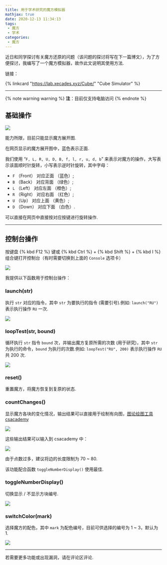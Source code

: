 ```yaml
---
title: 用于学术研究的魔方模拟器
mathjax: true
date: 2020-12-13 11:34:13
tags:
 - 魔方
 - 学术
categories:
 - 魔方
---
```


近日和同学探讨有关魔方还原的问题（该问题的探讨将写在下一篇博文），为了方便探讨，我编写了一个魔方模拟器，故作此文说明其使用方法.

链接：

{% linkcard "https://lab.xecades.xyz/Cube/" "Cube Simulator" %}

<!-- more -->

---

{% note warning warning %}
**注**：目前仅支持电脑访问
{% endnote %}

## 基础操作

![](/assets/CubeSimulator-pic1.png)

能力所限，目前只能显示魔方展开图.

在网页显示的魔方展开图中，蓝色表示正面.

我们使用 “`F, L, R, U, D, B, f, l, r, u, d, b`” 来表示对魔方的操作，大写表示该面顺时针旋转，小写表示逆时针旋转，其中字母：

 - `F` （Front） 对应正面 （蓝色）;
 - `B` （Back） 对应背面 （绿色）;
 - `L` （Left） 对应左面 （橙色）;
 - `R` （Right） 对应右面 （红色）;
 - `U` （Up） 对应上面 （黄色）;
 - `D` （Down） 对应下面 （白色）.

可以直接在网页中直接按对应按键进行旋转操作.

---

## 控制台操作

按键盘 {% kbd F12 %} 键或 {% kbd Ctrl %} + {% kbd Shift %} + {% kbd I %} 组合键打开控制台（有时需要切换到上面的 `Console` 选项卡）

![](/assets/CubeSimulator-pic2.png)

我提供以下函数用于控制台操作：

### launch(str)

执行 `str` 对应的指令，其中 `str` 为要执行的指令 (需要引号).例如: `launch("RU")` 表示执行操作 `RU` 一次.

![](/assets/CubeSimulator-pic3.png)

### loopTest(str, bound)

循环执行 `str` 指令 `bound` 次，并输出魔方复原所需的次数 (用于研究)，其中 `str` 为执行的命令，`bound` 为执行的次数.例如: `loopTest("RU", 200)` 表示执行操作 `RU` 共 200 次.

![](/assets/CubeSimulator-pic4.png)

### reset()

重置魔方，将魔方恢复到复原的状态.

### countChanges()

显示魔方各块的变化情况，输出结果可以直接用于绘制有向图，[图论绘图工具 csacademy](https://csacademy.com/app/graph_editor/)

![](/assets/CubeSimulator-pic5.png)

这些输出结果可以输入到 csacademy 中：

![](/assets/CubeSimulator-pic6.png)

由于点数过多，建议将边的长度限制为 70 ~ 80.

该功能配合函数 `toggleNumberDisplay()` 使用最佳.

### toggleNumberDisplay()

切换显示 / 不显示方块编号.

![](/assets/CubeSimulator-pic7.png)

### switchColor(mark)

选择魔方的配色，其中 `mark` 为配色编号，目前可供选择的编号为 1 ~ 3，默认为 1.

![](/assets/CubeSimulator-pic8.png)

---

若需要更多功能或出现漏洞，请在评论区评论.